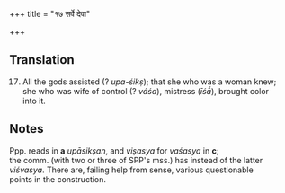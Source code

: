 +++
title = "१७ सर्वे देवा"

+++
## Translation
17. All the gods assisted (? *upa-śikṣ*); that she who was a woman knew;  
she who was wife of control (? *váśa*), mistress (*īśā́*), brought color  
into it.

## Notes
Ppp. reads in **a** *upāsikṣan*, and *viṣasya* for *vaśasya* in **c**;  
the comm. (with two or three of SPP's mss.) has instead of the latter  
*viśvasya*. There are, failing help from sense, various questionable  
points in the construction.
